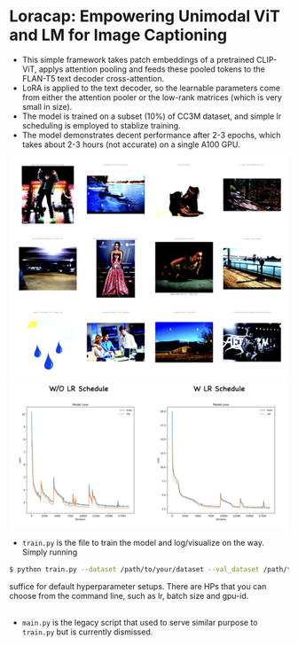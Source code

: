 # Loracap: Empowering Unimodal ViT and LM for Image Captioning

- This simple framework takes patch embeddings of a pretrained CLIP-ViT, applys attention pooling and feeds these pooled tokens to the FLAN-T5 text decoder cross-attention.
- LoRA is applied to the text decoder, so the learnable parameters come from either the attention pooler or the low-rank matrices (which is very small in size).
- The model is trained on a subset (10%) of CC3M dataset, and simple lr scheduling is employed to stablize training.
- The model demonstrates decent performance after 2-3 epochs, which takes about 2-3 hours (not accurate) on a single A100 GPU.

<img src="asset/figure.png" width="1000px">
<img src="asset/loss.png" width="1000px">

- `train.py` is the file to train the model and log/visualize on the way. Simply running 

```bash
$ python train.py --dataset /path/to/your/dataset --val_dataset /path/to/val/dataset
```

suffice for default hyperparameter setups. There are HPs that you can choose from the command line, such as lr, batch size and gpu-id. <br><br>

- `main.py` is the legacy script that used to serve similar purpose to `train.py` but is currently dismissed.
